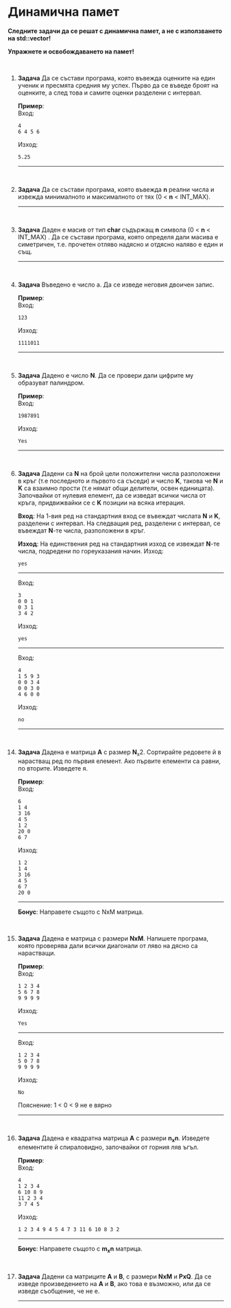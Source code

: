 # Динамична памет

**Следните задачи да се решат с динамична памет, а не с използването на std::vector!**

**Упражнете и освобождаването на памет!**

<br>

1. **Задача** Да се състави програма, която въвежда оценките на един ученик и пресмята средния му успех. Първо да се въведе броят на оценките, а след това и самите оценки разделени с интервал.

	**Пример**:<br>
	Вход:
    ```text
	4
	6 4 5 6
	```
	Изход:
	```text
	5.25
	```
	---


<br>

2. **Задача** Да се състави програма, която въвежда **n** реални числа и извежда минималното и максималното от тях (0 < **n** < INT_MAX).

	---

<br>

3. **Задача** Даден е масив от тип **char** съдържащ **n** символа (0 < **n** < INT_MAX) . Да се състави програма, която определя дали масива е симетричен, т.е. прочетен отляво надясно и отдясно наляво е един и същ.

	---


<br>

4. **Задача**  Въведено е число a. Да се изведе неговия двоичен запис.

	**Пример**:<br>
	Вход:
    ```text
	123
	```
	Изход:
	```text
	1111011
	```
	---

<br>

5. **Задача** Дадено е число **N**. Да се провери дали цифрите му образуват палиндром.

	**Пример**:<br>
	Вход:
    ```text
	1987891
	```
	Изход:
	```text
	Yes
	```
	---

<br>

6. **Задача** Дадени са **N** на брой цели положителни числа разположени в кръг (т.е последното и първото са съседи) и число **K**, такова че **N** и **K** са взаимно прости (т.е нямат общи делители, освен единицата). Започвайки от нулевия елемент, да се изведат всички числа от кръга, придвижвайки се с **K** позиции на всяка итерация.

    **Вход**: На 1-вия ред на стандартния вход се въвеждат числата **N** и **K**, разделени с интервал. На следващия ред, разделени с интервал, се въвеждат **N**-те числа, разположени в кръг.

    **Изход**: На единствения ред на стандартния изход се извеждат **N**-те числа, подредени по гореуказания начин.
	Изход:
	```text
	yes
	```

	---

	Вход:
	```text
	3
	0 0 1
	0 3 1
	3 4 2
	```
	Изход:
	```text
	yes
	```

	---

	Вход:
	```text
	4
	1 5 9 3
	0 0 3 4
	0 0 3 0
	4 6 0 0
	```
	Изход:
	```text
	no
	```
	---

<br>

14. **Задача** Дадена е матрица **А** с размер **N**<sub>x</sub>2. Сортирайте редовете й в нарастващ ред по първия елемент. Ако първите елементи са равни, по вторите. Изведете я.

	**Пример**:<br>
	Вход:
    ```text
	6
	1 4
	3 16
	4 5
	1 2
	20 0
	6 7
	```
	Изход:
	```text
	1 2
	1 4
	3 16
	4 5
	6 7
	20 0
	```

	---

	**Бонус**: Направете същото с NxM матрица.



<br>

15. **Задача** Дадена е матрица с размери **NxM**. Напишете програма, която проверява дали всички диагонали от ляво на дясно са нарастващи.

	**Пример**:<br>
	Вход:
    ```text
	1 2 3 4
	5 6 7 8
	9 9 9 9
	```
	Изход:
	```text
	Yes
	```

	---

	Вход:
	```text
    1 2 3 4
    5 0 7 8
    9 9 9 9
	```
    Изход:
	```text
	No
	```
	Пояснение: 1 < 0 < 9 не е вярно

	---

<br>

16. **Задача** Дадена е квадратна матрица **A** с размери **n<sub>x</sub>n**. Изведете елементите й спираловидно, започвайки от горния ляв ъгъл.

	**Пример**:<br>
	Вход:
    ```text
	4
	1 2 3 4
	6 10 8 9
	11 2 3 4
	3 7 4 5
	```
	Изход:
	```text
	1 2 3 4 9 4 5 4 7 3 11 6 10 8 3 2
	```
	---

	**Бонус**: Направете същото с **m<sub>x</sub>n** матрица.


<br>

17. **Задача** Дадени са матриците **A** и **B**, с размери **NxM** и **PxQ**. Да се изведе произведението на **A** и **B**, ако това е възможно, или да се изведе съобщение, че не е.

	---
